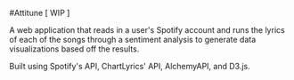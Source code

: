 #Attitune [ WIP ]

A web application that reads in a user's Spotify account and runs the lyrics of each of the songs through a sentiment analysis to generate data visualizations based off the results.

Built using Spotify's API, ChartLyrics' API, AlchemyAPI, and D3.js.

